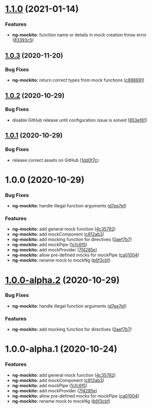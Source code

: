 # [1.1.0](https://github.com/qupaya/ng-mockito/compare/v1.0.3...v1.1.0) (2021-01-14)


### Features

* **ng-mockito:** function name or details in mock creation throw error ([83393c5](https://github.com/qupaya/ng-mockito/commit/83393c597ffda57161caf5e71a21fcbd57eb204a))

## [1.0.3](https://github.com/qupaya/ng-mockito/compare/v1.0.2...v1.0.3) (2020-11-20)


### Bug Fixes

* **ng-mockito:** return correct types from mock functions ([c898691](https://github.com/qupaya/ng-mockito/commit/c8986914f41a04020120106016daac3be7efad25))

## [1.0.2](https://github.com/qupaya/ng-mockito/compare/v1.0.1...v1.0.2) (2020-10-29)


### Bug Fixes

* disable GitHub release until configuration issue is solved ([853ef81](https://github.com/qupaya/ng-mockito/commit/853ef8101dcf196bc8bf7bc241d1f1a6bb54e95c))

## [1.0.1](https://github.com/qupaya/ng-mockito/compare/v1.0.0...v1.0.1) (2020-10-29)


### Bug Fixes

* release correct assets on GitHub ([1dd0f7c](https://github.com/qupaya/ng-mockito/commit/1dd0f7c8c9e63eff748a137fbc46b7a0261ff976))

# 1.0.0 (2020-10-29)


### Bug Fixes

* **ng-mockito:** handle illegal function arguments ([d7ee7ef](https://github.com/qupaya/ng-mockito/commit/d7ee7ef8737b4f8bd24e07fbe02c2824dfd84665))


### Features

* **ng-mockito:** add general mock function ([4c35782](https://github.com/qupaya/ng-mockito/commit/4c3578295d7196ab0ecb94acd4685d1b02975f70))
* **ng-mockito:** add mockComponent ([c812ab3](https://github.com/qupaya/ng-mockito/commit/c812ab37f86399bfea894270ebcc3b4f87f740ab))
* **ng-mockito:** add mocking function for directives ([0aef7b7](https://github.com/qupaya/ng-mockito/commit/0aef7b7212edb308b5e010d18a39a327a003b9bd))
* **ng-mockito:** add mockPipe ([1cfc6f5](https://github.com/qupaya/ng-mockito/commit/1cfc6f52135b7c57bd07a973fa1ba60c3ac2765a))
* **ng-mockito:** add mockProvider ([7f4285e](https://github.com/qupaya/ng-mockito/commit/7f4285e13ff4bda94e1560810620db42024fd685))
* **ng-mockito:** allow pre-defined mocks for mockPipe ([ca01004](https://github.com/qupaya/ng-mockito/commit/ca01004a3f678353c4bcad6481e4e6107871c99c))
* **ng-mockito:** rename mock to mockNg ([b6f3cbf](https://github.com/qupaya/ng-mockito/commit/b6f3cbf6e4351f50fa7913dc74010ab83224367a))

# [1.0.0-alpha.2](https://github.com/qupaya/ng-mockito/compare/v1.0.0-alpha.1...v1.0.0-alpha.2) (2020-10-29)


### Bug Fixes

* **ng-mockito:** handle illegal function arguments ([d7ee7ef](https://github.com/qupaya/ng-mockito/commit/d7ee7ef8737b4f8bd24e07fbe02c2824dfd84665))


### Features

* **ng-mockito:** add mocking function for directives ([0aef7b7](https://github.com/qupaya/ng-mockito/commit/0aef7b7212edb308b5e010d18a39a327a003b9bd))

# 1.0.0-alpha.1 (2020-10-24)


### Features

* **ng-mockito:** add general mock function ([4c35782](https://github.com/qupaya/ng-mockito/commit/4c3578295d7196ab0ecb94acd4685d1b02975f70))
* **ng-mockito:** add mockComponent ([c812ab3](https://github.com/qupaya/ng-mockito/commit/c812ab37f86399bfea894270ebcc3b4f87f740ab))
* **ng-mockito:** add mockPipe ([1cfc6f5](https://github.com/qupaya/ng-mockito/commit/1cfc6f52135b7c57bd07a973fa1ba60c3ac2765a))
* **ng-mockito:** add mockProvider ([7f4285e](https://github.com/qupaya/ng-mockito/commit/7f4285e13ff4bda94e1560810620db42024fd685))
* **ng-mockito:** allow pre-defined mocks for mockPipe ([ca01004](https://github.com/qupaya/ng-mockito/commit/ca01004a3f678353c4bcad6481e4e6107871c99c))
* **ng-mockito:** rename mock to mockNg ([b6f3cbf](https://github.com/qupaya/ng-mockito/commit/b6f3cbf6e4351f50fa7913dc74010ab83224367a))
